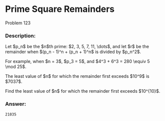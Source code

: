 # Prime Square Remainders
Problem 123
### Description:
<p>Let $p_n$ be the $n$th prime: $2, 3, 5, 7, 11, \dots$, and let $r$ be the remainder when $(p_n - 1)^n + (p_n + 1)^n$ is divided by $p_n^2$.</p>
<p>For example, when $n = 3$, $p_3 = 5$, and $4^3 + 6^3 = 280 \equiv 5 \mod 25$.</p>
<p>The least value of $n$ for which the remainder first exceeds $10^9$ is $7037$.</p>
<p>Find the least value of $n$ for which the remainder first exceeds $10^{10}$.</p>

### Answer:
```
21035
```
